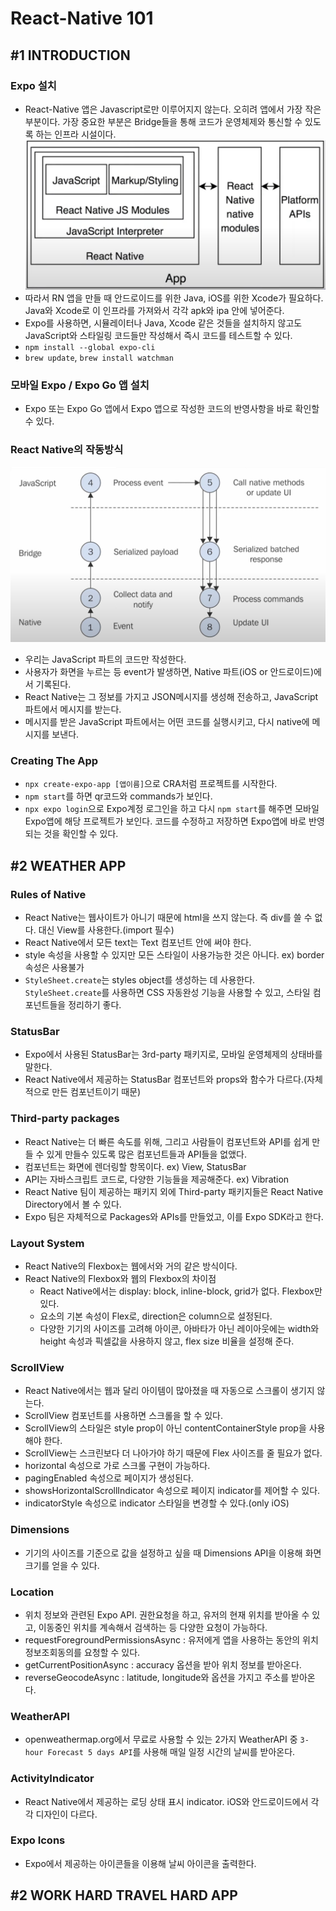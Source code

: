 # React-Native 101

## #1 INTRODUCTION

### Expo 설치

- React-Native 앱은 Javascript로만 이루어지지 않는다. 오히려 앱에서 가장 작은 부분이다. 가장 중요한 부분은 Bridge들을 통해 코드가 운영체제와 통신할 수 있도록 하는 인프라 시설이다.
  ![image1](/readmeImages/1.png)
- 따라서 RN 앱을 만들 때 안드로이드를 위한 Java, iOS를 위한 Xcode가 필요하다. Java와 Xcode로 이 인프라를 가져와서 각각 apk와 ipa 안에 넣어준다.
- Expo를 사용하면, 시뮬레이터나 Java, Xcode 같은 것들을 설치하지 않고도 JavaScript와 스타일링 코드들만 작성해서 즉시 코드를 테스트할 수 있다.
- `npm install --global expo-cli`
- `brew update`, `brew install watchman`

### 모바일 Expo / Expo Go 앱 설치

- Expo 또는 Expo Go 앱에서 Expo 앱으로 작성한 코드의 반영사항을 바로 확인할 수 있다.

### React Native의 작동방식

![image2](/readmeImages/2.png)

- 우리는 JavaScript 파트의 코드만 작성한다.
- 사용자가 화면을 누르는 등 event가 발생하면, Native 파트(iOS or 안드로이드)에서 기록된다.
- React Native는 그 정보를 가지고 JSON메시지를 생성해 전송하고, JavaScript 파트에서 메시지를 받는다.
- 메시지를 받은 JavaScript 파트에서는 어떤 코드를 실행시키고, 다시 native에 메시지를 보낸다.

### Creating The App

- `npx create-expo-app [앱이름]`으로 CRA처럼 프로젝트를 시작한다.
- `npm start`를 하면 qr코드와 commands가 보인다.
- `npx expo login`으로 Expo계정 로그인을 하고 다시 `npm start`를 해주면 모바일 Expo앱에 해당 프로젝트가 보인다. 코드를 수정하고 저장하면 Expo앱에 바로 반영되는 것을 확인할 수 있다.

## #2 WEATHER APP

### Rules of Native

- React Native는 웹사이트가 아니기 때문에 html을 쓰지 않는다. 즉 div를 쓸 수 없다. 대신 View를 사용한다.(import 필수)
- React Native에서 모든 text는 Text 컴포넌트 안에 써야 한다.
- style 속성을 사용할 수 있지만 모든 스타일이 사용가능한 것은 아니다. ex) border 속성은 사용불가
- `StyleSheet.create`는 styles object를 생성하는 데 사용한다. `StyleSheet.create`를 사용하면 CSS 자동완성 기능을 사용할 수 있고, 스타일 컴포넌트들을 정리하기 좋다.

### StatusBar

- Expo에서 사용된 StatusBar는 3rd-party 패키지로, 모바일 운영체제의 상태바를 말한다.
- React Native에서 제공하는 StatusBar 컴포넌트와 props와 함수가 다르다.(자체적으로 만든 컴포넌트이기 때문)

### Third-party packages

- React Native는 더 빠른 속도를 위해, 그리고 사람들이 컴포넌트와 API를 쉽게 만들 수 있게 만들수 있도록 많은 컴포넌트들과 API들을 없앴다.
- 컴포넌트는 화면에 렌더링할 항목이다. ex) View, StatusBar
- API는 자바스크립트 코드로, 다양한 기능들을 제공해준다. ex) Vibration
- React Native 팀이 제공하는 패키지 외에 Third-party 패키지들은 React Native Directory에서 볼 수 있다.
- Expo 팀은 자체적으로 Packages와 APIs를 만들었고, 이를 Expo SDK라고 한다.

### Layout System

- React Native의 Flexbox는 웹에서와 거의 같은 방식이다.
- React Native의 Flexbox와 웹의 Flexbox의 차이점
  - React Native에서는 display: block, inline-block, grid가 없다. Flexbox만 있다.
  - 요소의 기본 속성이 Flex로, direction은 column으로 설정된다.
  - 다양한 기기의 사이즈를 고려해 아이콘, 아바타가 아닌 레이아웃에는 width와 height 속성과 픽셀값을 사용하지 않고, flex size 비율을 설정해 준다.

### ScrollView

- React Native에서는 웹과 달리 아이템이 많아졌을 때 자동으로 스크롤이 생기지 않는다.
- ScrollView 컴포넌트를 사용하면 스크롤을 할 수 있다.
- ScrollView의 스타일은 style prop이 아닌 contentContainerStyle prop을 사용해야 한다.
- ScrollView는 스크린보다 더 나아가야 하기 때문에 Flex 사이즈를 줄 필요가 없다.
- horizontal 속성으로 가로 스크롤 구현이 가능하다.
- pagingEnabled 속성으로 페이지가 생성된다.
- showsHorizontalScrollIndicator 속성으로 페이지 indicator를 제어할 수 있다.
- indicatorStyle 속성으로 indicator 스타일을 변경할 수 있다.(only iOS)

### Dimensions

- 기기의 사이즈를 기준으로 값을 설정하고 싶을 때 Dimensions API을 이용해 화면 크기를 얻을 수 있다.

### Location

- 위치 정보와 관련된 Expo API. 권한요청을 하고, 유저의 현재 위치를 받아올 수 있고, 이동중인 위치를 계속해서 검색하는 등 다양한 요청이 가능하다.
- requestForegroundPermissionsAsync : 유저에게 앱을 사용하는 동안의 위치정보조회동의를 요청할 수 있다.
- getCurrentPositionAsync : accuracy 옵션을 받아 위치 정보를 받아온다.
- reverseGeocodeAsync : latitude, longitude와 옵션을 가지고 주소를 받아온다.

### WeatherAPI

- openweathermap.org에서 무료로 사용할 수 있는 2가지 WeatherAPI 중 `3-hour Forecast 5 days API`를 사용해 매일 일정 시간의 날씨를 받아온다.

### ActivityIndicator

- React Native에서 제공하는 로딩 상태 표시 indicator. iOS와 안드로이드에서 각각 디자인이 다르다.

### Expo Icons

- Expo에서 제공하는 아이콘들을 이용해 날씨 아이콘을 출력한다.

## #2 WORK HARD TRAVEL HARD APP
